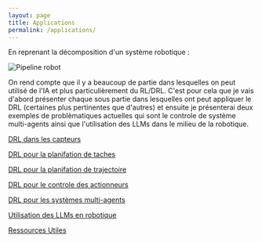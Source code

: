 ```yaml
---
layout: page
title: Applications
permalink: /applications/
---
```

<link rel="stylesheet" href="https://picorba.github.io/Rapport-veille-technologique/assets/css/theme_dark.css">
<div class="texte">
En reprenant la décomposition d'un système robotique : <br>

<img src="https://picorba.github.io/Rapport-veille-technologique/assets/images/pipeline_robot.jpg" alt="Pipeline robot"><br>

On rend compte que il y a beaucoup de partie dans lesquelles on peut utilisé de l'IA et plus particulièrement du RL/DRL. C'est pour cela que je vais d'abord présenter chaque sous partie dans lesquelles ont peut appliquer le DRL (certaines plus pertinentes que d'autres) et ensuite je présenterai deux exemples de problèmatiques actuelles qui sont le controle de système multi-agents ainsi que l'utilisation des LLMs dans le milieu de la robotique.<br>

</div>

[DRL dans les capteurs](/Rapport-veille-technologique/applicationss/2024/03/17/capteurs.html)

[DRL pour la planifation de taches](/Rapport-veille-technologique/applicationss/2024/03/17/taches.html)

[DRL pour la planifation de trajectoire](/Rapport-veille-technologique/applicationss/2024/03/17/trajectoire.html)

[DRL pour le controle des actionneurs](/Rapport-veille-technologique/applicationss/2024/03/17/actionneurs.html)

[DRL pour les systèmes multi-agents](/Rapport-veille-technologique/applicationss/2024/03/17/multiagent.html)


[Utilisation des LLMs en robotique](/Rapport-veille-technologique/applicationss/2024/03/17/llm.html)

[Ressources Utiles](/Rapport-veille-technologique/applicationss/2024/03/17/ressources_application.html)